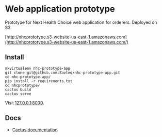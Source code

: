 # Web application prototype

Prototype for Next Health Choice web application for orderers. Deployed on S3.

[http://nhcprototype.s3-website-us-east-1.amazonaws.com](http://nhcprototype.s3-website-us-east-1.amazonaws.com/)

## Install

```
mkvirtualenv nhc-prototype-app
git clone git@github.com:Zavteq/nhc-prototype-app.git
cd nhc-prototype-app/
pip install -r requirements.txt
cd nhcprototype/
cactus build
cactus serve
```

Visit [127.0.0.1:8000](http://127.0.0.1:8000/).

## Docs

- [Cactus documentation](https://github.com/koenbok/cactus)
